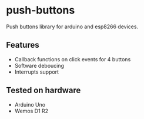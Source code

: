# push-buttons
Push buttons library for arduino and esp8266 devices.

## Features

- Callback functions on click events for 4 buttons
- Software deboucing
- Interrupts support

## Tested on hardware

- Arduino Uno
- Wemos D1 R2
